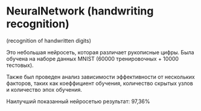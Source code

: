 # NeuralNetwork (handwriting recognition)
 (recognition of handwritten digits)

Это небольшая нейросеть, которая различает рукописные цифры. Была обучена на наборе данных MNIST (60000 тренировочных + 10000 тестовых).

Также был проведен анализ зависимости эффективности от нескольких факторов, таких как коеффициент обучения, количество скрытых узлов и количество эпох обучения.

Наилучший показанный нейросетью результат: 97,36%

